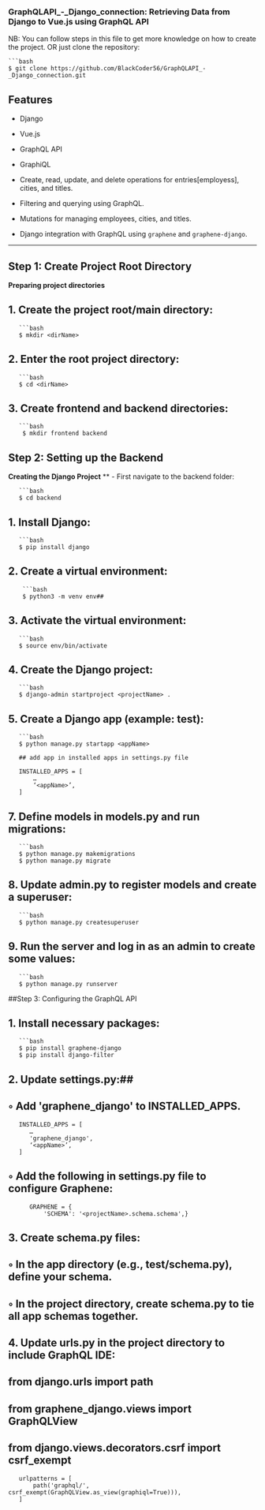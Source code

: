 ### GraphQLAPI_-_Django_connection: Retrieving Data from Django to Vue.js using GraphQL API

NB: You can follow steps in this file to get more knowledge on how to create the project. OR just clone the repository:

    ```bash
    $ git clone https://github.com/BlackCoder56/GraphQLAPI_-_Django_connection.git

## Features
- Django
- Vue.js
- GraphQL API
- GraphiQL

- Create, read, update, and delete operations for entries[employess], cities, and titles.
- Filtering and querying using GraphQL.
- Mutations for managing employees, cities, and titles.
- Django integration with GraphQL using `graphene` and `graphene-django`.


---

## Step 1: Create Project Root Directory
**Preparing project directories**
##    1. Create the project root/main directory:    

       ```bash       
       $ mkdir <dirName>

##    2. Enter the root project directory:

       ```bash       
       $ cd <dirName>

##    3. Create frontend and backend directories:

       ```bash      
        $ mkdir frontend backend

##  Step 2: Setting up the Backend
**Creating the Django Project**
**      - First navigate to the backend folder:

       ```bash
       $ cd backend

##    1. Install Django:

       ```bash     
       $ pip install django

##    2. Create a virtual environment:

        ```bash
        $ python3 -m venv env##

##    3. Activate the virtual environment:

       ```bash
       $ source env/bin/activate

##    4. Create the Django project:

       ```bash
       $ django-admin startproject <projectName> .

##    5. Create a Django app (example: test):
       
       ```bash
       $ python manage.py startapp <appName>

       ## add app in installed apps in settings.py file

       INSTALLED_APPS = [
           …
           ‘<appName>’,
       ]
       
##    7. Define models in models.py and run migrations:
       
       ```bash
       $ python manage.py makemigrations
       $ python manage.py migrate

##    8. Update admin.py to register models and create a superuser:

       ```bash
       $ python manage.py createsuperuser

##    9. Run the server and log in as an admin to create some values:

       ```bash
       $ python manage.py runserver

##Step 3: Configuring the GraphQL API

##    1. Install necessary packages:

       ```bash       
       $ pip install graphene-django
       $ pip install django-filter

##    2. Update settings.py:##
##        ◦ Add 'graphene_django' to INSTALLED_APPS.

       INSTALLED_APPS = [
          …
          'graphene_django',
          ‘<appName>’,
       ]

##        ◦ Add the following in settings.py file to configure Graphene:
         
          GRAPHENE = {
              'SCHEMA': '<projectName>.schema.schema',}

##    3. Create schema.py files:
##        ◦ In the app directory (e.g., test/schema.py), define your schema.
##        ◦ In the project directory, create schema.py to tie all app schemas together.

##    4. Update urls.py in the project directory to include GraphQL IDE:
       
##       from django.urls import path
##       from graphene_django.views import GraphQLView
##       from django.views.decorators.csrf import csrf_exempt
       
       urlpatterns = [
           path('graphql/', csrf_exempt(GraphQLView.as_view(graphiql=True))),
       ]
